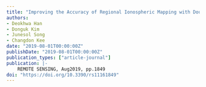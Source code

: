 ```yaml
---
title: "Improving the Accuracy of Regional Ionospheric Mapping with Double-Difference Carrier Phase Measurement"
authors:
- Deokhwa Han
- Donguk Kim
- Junesol Song
- Changdon Kee
date: "2019-08-01T00:00:00Z"
publishDate: "2019-08-01T00:00:00Z"
publication_types: ["article-journal"]
publication: |-
    REMOTE SENSING, Aug2019, pp.1849
doi: "https://doi.org/10.3390/rs11161849"
---
```

